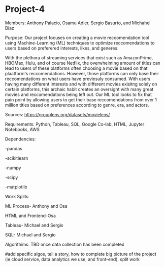 # Project-4

Members: Anthony Palacio, Osamu Adler, Sergio Basurto, and Michahel Diaz 

Purpose: Our project focuses on creating a movie reccomendation tool using Machine-Learning (ML) techniques to optimize reccomendations to users based on preferered interests, likes, and generes. 

With the plethora of streaming services that exist such as AmazonPrime, HBOMax, Hulu, and of course Netflix, the overwhelming amount of titles can lead to users of these platforms often choosing a movie based on that plaatform's reccomendations.  However, those platforms can only base their reccomendations on what users have previosuly consumed. With users having many different interests and with different movies exisitng solely on certain platforms, this archaic habit creates an oversight with many great movies and reccomendations being left out. Our ML tool looks to fix that pain point by allowing users to get their base reccomendations from over 1 million titles based on preferences according to genre, era, and actors.  

Sources: https://grouplens.org/datasets/movielens/


Requirements: Python, Tableau, SQL, Google Co-lab, HTML, Jupyter Notebooks, AWS

Dependencies: 

-pandas

-scikitlearn

-numpy

-scipy

-matplotlib
  
Work Splits: 

ML Process- Anthony and Osa

HTML and Frontend-Osa

Tableau- Michael and Sergio

SQL- Michael and Sergio
 
 Algorithims: TBD once data collection has been completed
  
  

#add specific algos, tell a story, how to complete big picture of the project (ie cloud service, data analytics we use, and front-end), split work 










